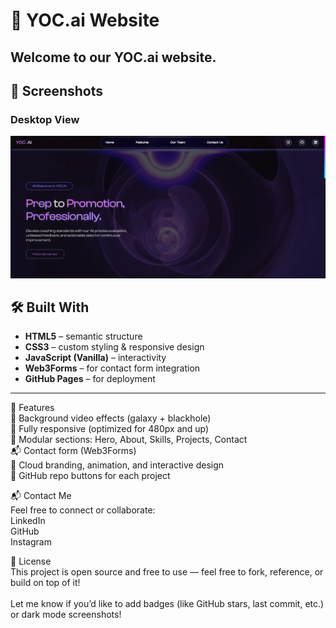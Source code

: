 # 🚀 YOC.ai Website

Welcome to our YOC.ai website.
---

## 📸 Screenshots

### Desktop View

![Desktop View](images/preview.png)

## 🛠️ Built With

- **HTML5** – semantic structure
- **CSS3** – custom styling & responsive design
- **JavaScript (Vanilla)** – interactivity
- **Web3Forms** – for contact form integration
- **GitHub Pages** – for deployment

---

🎯 Features<br />
🎥 Background video effects (galaxy + blackhole)<br />
📱 Fully responsive (optimized for 480px and up)<br />
🧩 Modular sections: Hero, About, Skills, Projects, Contact<br />
📬 Contact form (Web3Forms)<br />
🧠 Cloud branding, animation, and interactive design<br />
🔗 GitHub repo buttons for each project<br />

📬 Contact Me<br />
Feel free to connect or collaborate:<br />
LinkedIn<br />
GitHub<br />
Instagram<br />

📝 License<br />
This project is open source and free to use — feel free to fork, reference, or build on top of it!<br />
<br />
Let me know if you’d like to add badges (like GitHub stars, last commit, etc.) or dark mode screenshots!<br />
